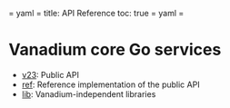 = yaml =
title: API Reference
toc: true
= yaml =

# Vanadium core Go services

* [v23]: Public API
* [ref]: Reference implementation of the public API
* [lib]: Vanadium-independent libraries

[v23]: https://godoc.org/v.io/v23
[ref]: https://godoc.org/v.io/x/ref
[lib]: https://godoc.org/v.io/x/lib
[jsdoc]: https://jsdoc.v.io/
[js-source]: https://github.com/vanadium/js
[npm]: https://www.npmjs.com/package/vanadium

